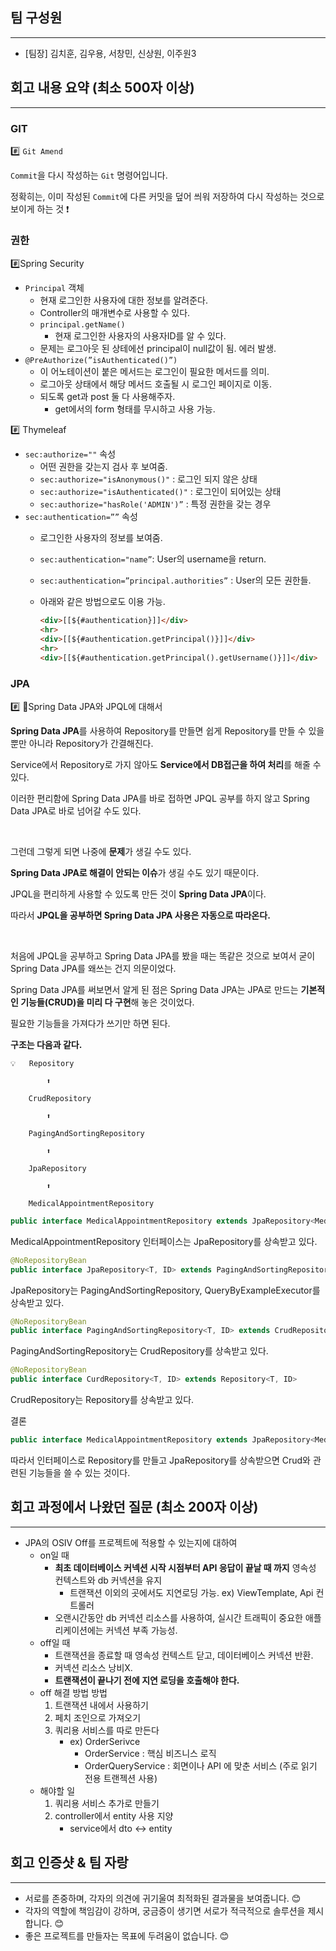## 팀 구성원

---

- [팀장] 김치훈, 김우용, 서창민, 신상원, 이주원3

## 회고 내용 요약 (최소 500자 이상)

---
### GIT
#️⃣ `Git Amend`

`Commit`을 다시 작성하는 `Git` 명령어입니다.

정확히는, 이미 작성된 `Commit`에 다른 커밋을 덮어 씌워 저장하여 다시 작성하는 것으로 보이게 하는 것 ❗

### 권한 

#️⃣Spring Security
- `Principal` 객체
    - 현재 로그인한 사용자에 대한 정보를 알려준다.
    - Controller의 매개변수로 사용할 수 있다.
    - `principal.getName()`
        - 현재 로그인한 사용자의 사용자ID를 알 수 있다.
    - 문제는 로그아웃 된 상테에선 principal이 null값이 됨. 에러 발생.
- `@PreAuthorize(”isAuthenticated()”)`
    - 이 어노테이션이 붙은 메서드는 로그인이 필요한 메서드를 의미.
    - 로그아웃 상태에서 해당 메서드 호출될 시 로그인 페이지로 이동.
    - 되도록 get과 post 둘 다 사용해주자.
        - get에서의 form 형태를 무시하고 사용 가능.

#️⃣ Thymeleaf

- `sec:authorize=""` 속성
    - 어떤 권한을 갖는지 검사 후 보여줌.
    - `sec:authorize="isAnonymous()"` : 로그인 되지 않은 상태
    - `sec:authorize="isAuthenticated()"` : 로그인이 되어있는 상태
    - `sec:authorize="hasRole('ADMIN')”` : 특정 권한을 갖는 경우
- `sec:authentication=””` 속성
    - 로그인한 사용자의 정보를 보여줌.
    - `sec:authentication="name”`: User의 username을 return.
    - `sec:authentication=”principal.authorities”` : User의 모든 권한들.
    - 아래와 같은 방법으로도 이용 가능.

        ```html
        <div>[[${#authentication}]]</div>
        <hr>
        <div>[[${#authentication.getPrincipal()}]]</div>
        <hr>
        <div>[[${#authentication.getPrincipal().getUsername()}]]</div>
        ```
### JPA 
️#️⃣ 🍕Spring Data JPA와 JPQL에 대해서

**Spring Data JPA**를 사용하여 Repository를 만들면 쉽게 Repository를 만들 수 있을 뿐만 아니라 Repository가 간결해진다.

Service에서 Repository로 가지 않아도 **Service에서 DB접근을 하여 처리**를 해줄 수 있다.

이러한 편리함에 Spring Data JPA를 바로 접하면 JPQL 공부를 하지 않고 Spring Data JPA로 바로 넘어갈 수도 있다.

<br/>

그런데 그렇게 되면 나중에 **문제**가 생길 수도 있다.

**Spring Data JPA로 해결이 안되는 이슈**가 생길 수도 있기 때문이다.

JPQL을 편리하게 사용할 수 있도록 만든 것이 **Spring Data JPA**이다.

따라서 **JPQL을 공부하면 Spring Data JPA 사용은 자동으로 따라온다.**

<br/>

처음에 JPQL을 공부하고 Spring Data JPA를 봤을 때는 똑같은 것으로 보여서 굳이 Spring Data JPA를 왜쓰는 건지 의문이었다. 

Spring Data JPA를 써보면서 알게 된 점은 Spring Data JPA는 JPA로 만드는 **기본적인 기능들(CRUD)을 미리 다 구현**해 놓은 것이었다. 

필요한 기능들을 가져다가 쓰기만 하면 된다.

**구조는 다음과 같다.**


    💡   Repository
    
            ⬆️

        CrudRepository

            ⬆️

        PagingAndSortingRepository

            ⬆️
    
        JpaRepository
    
            ⬆️
    
        MedicalAppointmentRepository


```java
public interface MedicalAppointmentRepository extends JpaRepository<MedicalAppoinntment, Long>
```

  MedicalAppointmentRepository 인터페이스는 JpaRepository를 상속받고 있다.

```java
@NoRepositoryBean
public interface JpaRepository<T, ID> extends PagingAndSortingRepository<T, ID>, QueryByExampleExecutor<T>
```

  JpaRepository는 PagingAndSortingRepository, QueryByExampleExecutor를 상속받고 있다.

```java
@NoRepositoryBean
public interface PagingAndSortingRepository<T, ID> extends CrudRepository<T, ID>
```

  PagingAndSortingRepository는 CrudRepository를 상속받고 있다.

```java
@NoRepositoryBean
public interface CurdRepository<T, ID> extends Repository<T, ID>
```

  CrudRepository는 Repository를 상속받고 있다.


결론

  ```java
public interface MedicalAppointmentRepository extends JpaRepository<MedicalAppoinntment, Long>
```

  따라서 인터페이스로 Repository를 만들고 JpaRepository를 상속받으면 Crud와 관련된 기능들을 쓸 수 있는 것이다.
## 회고 과정에서 나왔던 질문 (최소 200자 이상)

---
- JPA의 OSIV Off를 프로젝트에 적용할 수 있는지에 대하여
  - on일 때 
    - **최초 데이터베이스 커넥션 시작 시점부터 API 응답이 끝날 때 까지** 영속성 컨텍스트와 db 커넥션을 유지
      - 트랜잭션 이외의 곳에서도 지연로딩 가능. ex) ViewTemplate, Api 컨트롤러
    - 오랜시간동안 db 커넥션 리소스를 사용하여, 실시간 트래픽이 중요한 애플리케이션에는 커넥션 부족 가능성.
  - off일 때 
    - 트랜잭션을 종료할 때 영속성 컨텍스트 닫고, 데이터베이스 커넥션 반환. 
    - 커넥션 리소스 낭비X.
    - **트랜잭션이 끝나기 전에 지연 로딩을 호출해야 한다.**
  - off 해결 방법 방법
    1. 트랜잭션 내에서 사용하기
    2. 페치 조인으로 가져오기
    3. 쿼리용 서비스를 따로 만든다 
       - ex) OrderSerivce
         - OrderService : 핵심 비즈니스 로직
         - OrderQueryService : 회면이나 API 에 맞춘 서비스 (주로 읽기 전용 트랜젝션 사용)
  - 해야할 일
    1. 쿼리용 서비스 추가로 만들기
    2. controller에서 entity 사용 지양
       - service에서 dto ↔ entity
    
## 회고 인증샷 & 팀 자랑

---

- 서로를 존중하며, 각자의 의견에 귀기울여 최적화된 결과물을 보여줍니다. 😊
- 각자의 역할에 책임감이 강하며, 궁금증이 생기면 서로가 적극적으로 솔루션을 제시합니다. 😊 
- 좋은 프로젝트를 만들자는 목표에 두려움이 없습니다. 😊

